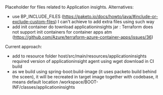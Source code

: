 Placeholder for files related to Application insights.
Alternatives:
- use BP_INCLUDE_FILES (https://paketo.io/docs/howto/java/#include-or-exclude-custom-files) I can't achieve to add extra files using such way
- add init container do townload applicationinsights jar : Terraform does not support init containers for container apps atm (https://github.com/Azure/terraform-azure-container-apps/issues/36)

Current approach:
 - add to resource folder host/src/main/resources/applicationinsights required version of applicationinsight agent using wget download in CI build
 - as we build using spring-boot:build-image (it uses packeto build behind the sceen), it will be recreated in target image together with codebase, it means default location /workspace/BOOT-INF/classes/applicationinsights
